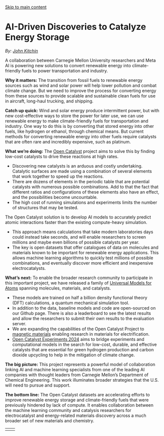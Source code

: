 [Skip to main content](https://www.cmu.edu/work-that-matters/energy-innovation/ai-driven-discoveries-catalyze-energy-storage#main-content)

# AI-Driven Discoveries to Catalyze Energy Storage

_By:_ [_John Kitchin_](https://engineering.cmu.edu/directory/bios/kitchin-john.html)

A collaboration between Carnegie Mellon University researchers and Meta AI is powering new solutions to convert renewable energy into climate-friendly fuels to power transportation and industry.

**Why it matters:** The transition from fossil fuels to renewable energy sources such as wind and solar power will help lower pollution and combat climate change. But we need to improve the process for converting energy from these sources to provide scalable and sustainable clean fuels for use in aircraft, long-haul trucking, and shipping.

**Catch up quick:** Wind and solar energy produce intermittent power, but with new cost-effective ways to store the power for later use, we can use renewable energy to make climate-friendly fuels for transportation and industry. One way to do this is by converting that stored energy into other fuels, like hydrogen or ethanol, through chemical means. But current methods for converting renewable energy into other fuels require catalysts that are often rare and incredibly expensive, such as platinum.

**What we’re doing:** The [Open Catalyst](https://opencatalystproject.org/) project aims to solve this by finding low-cost catalysts to drive these reactions at high rates.

- Discovering new catalysts is an arduous and costly undertaking. Catalytic surfaces are made using a combination of several elements that work together to speed up the reactions.
- There are dozens of elements in the periodic table that are potential catalysts with numerous possible combinations. Add to that the fact that different ratios and configurations of these elements also have an effect, and the possibilities become uncountable.
- The high cost of running simulations and experiments limits the number of structures that may be tested.

The Open Catalyst solution is to develop AI models to accurately predict atomic interactions faster than the existing compute-heavy simulation.

- This approach means calculations that take modern laboratories days could instead take seconds, and will enable researchers to screen millions and maybe even billions of possible catalysts per year.
- The key is open datasets that offer catalogues of data on molecules and materials known to be important for renewable energy applications. This allows machine learning algorithms to quickly test millions of possible combinations, and eventually discover more efficient and inexpensive electrocatalysts.

**What’s next:** To enable the broader research community to participate in this important project, we have released a family of [Universal Models for Atoms](https://ai.meta.com/research/publications/uma-a-family-of-universal-models-for-atoms/) spanning molecules, materials, and catalysts.

- These models are trained on half a billion density functional theory (DFT) calculations, a quantum mechanical simulation tool.
- In addition to the data, baseline models and code are open-sourced on our Github page. There is also a leaderboard to see the latest results and allow the researchers to submit their own results to the evaluation server.
- We are expanding the capabilities of the Open Catalyst Project to [magnetic materials](https://www.cheme.engineering.cmu.edu/news/2025/07/07-kitchin-magnetism.html) enabling research in materials for electrification.
- [Open Catalyst Experiments 2024](https://arxiv.org/abs/2411.11783) aims to bridge experiments and computational models in the search for low-cost, durable, and effective catalysts that are essential for green hydrogen production and carbon dioxide upcycling to help in the mitigation of climate change.

**The big picture:** This project represents a powerful model of collaboration linking AI and machine learning specialists from one of the leading AI companies with thought leaders from Carnegie Mellon’s Department of Chemical Engineering. This work illuminates broader strategies that the U.S. will need to pursue and support.

**The bottom line:** The Open Catalyst datasets are accelerating efforts to improve renewable energy storage and climate-friendly fuels that were previously hindered by lack of compute. It enables collaboration between the machine learning community and catalysis researchers for electrocatalyst and energy-related materials discovery across a much broader set of new materials and chemistry.

|     |     |
| --- | --- |
|  |  |
